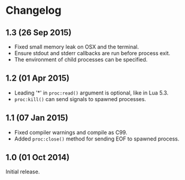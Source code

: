 # Changelog

## 1.3 (26 Sep 2015)

* Fixed small memory leak on OSX and the terminal.
* Ensure stdout and stderr callbacks are run before process exit.
* The environment of child processes can be specified.

## 1.2 (01 Apr 2015)

* Leading '*' in `proc:read()` argument is optional, like in Lua 5.3.
* `proc:kill()` can send signals to spawned processes.

## 1.1 (07 Jan 2015)

* Fixed compiler warnings and compile as C99.
* Added `proc:close()` method for sending EOF to spawned process.

## 1.0 (01 Oct 2014)

Initial release.
